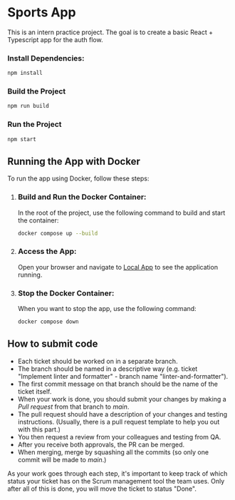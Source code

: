 # Sports App

This is an intern practice project. The goal is to create a basic React + Typescript app for the auth flow.

### Install Dependencies:

```bash
npm install
```

### Build the Project

```bash
npm run build
```

### Run the Project

```bash
npm start
```

## Running the App with Docker

To run the app using Docker, follow these steps:

1. ### Build and Run the Docker Container:
   In the root of the project, use the following command to build and start the container:

   ```bash
   docker compose up --build
   ```

2. ### Access the App:
   Open your browser and navigate to [Local App](http://localhost:3000) to see the application running.

3. ### Stop the Docker Container:
   When you want to stop the app, use the following command:

   ```bash
   docker compose down
   ```

## How to submit code

- Each ticket should be worked on in a separate branch.
- The branch should be named in a descriptive way (e.g. ticket "Implement linter and formatter" - branch name "linter-and-formatter").
- The first commit message on that branch should be the name of the ticket itself.
- When your work is done, you should submit your changes by making a _Pull request_ from that branch to _main_.
- The pull request should have a description of your changes and testing instructions. (Usually, there is a pull request template to help you out with this part.)
- You then request a review from your colleagues and testing from QA.
- After you receive both approvals, the PR can be merged.
- When merging, merge by squashing all the commits (so only one commit will be made to _main_.)

As your work goes through each step, it's important to keep track of which status your ticket has on the Scrum management tool the team uses.
Only after all of this is done, you will move the ticket to status "Done".



